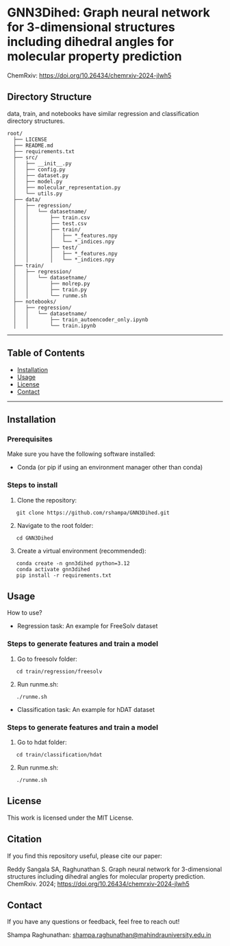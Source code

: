 # GNN3Dihed: Graph neural network for 3-dimensional structures including dihedral angles for molecular property prediction

  ChemRxiv: https://doi.org/10.26434/chemrxiv-2024-jlwh5

## Directory Structure

  data, train, and notebooks have similar regression and classification directory structures.  

```
root/
  ├── LICENSE
  ├── README.md
  ├── requirements.txt
  ├── src/
  │   ├── __init__.py
  │   ├── config.py
  │   ├── dataset.py
  │   ├── model.py
  │   ├── molecular_representation.py
  │   └── utils.py
  ├── data/
  │   ├── regression/
  │   │   └── datasetname/
  │   │       ├── train.csv
  │   │       ├── test.csv
  │   │       ├── train/
  │   │       │   ├── *_features.npy
  │   │       │   └── *_indices.npy
  │   │       ├── test/
  │   │       │   ├── *_features.npy
  │   │       │   └── *_indices.npy
  ├── train/
  │   ├── regression/
  │   │   └── datasetname/
  │   │       ├── molrep.py
  │   │       ├── train.py
  │   │       └── runme.sh
  ├── notebooks/
  │   ├── regression/
  │   │   └── datasetname/
  │   │       ├── train_autoencoder_only.ipynb
  │   │       └── train.ipynb
```

---

## Table of Contents

- [Installation](#installation)
- [Usage](#usage)
- [License](#license)
- [Contact](#contact)

---

## Installation

### Prerequisites

Make sure you have the following software installed:

- Conda (or pip if using an environment manager other than conda)

### Steps to install

1. Clone the repository:

```
   git clone https://github.com/rshampa/GNN3Dihed.git
```

2. Navigate to the root folder:

```
   cd GNN3Dihed
```

3. Create a virtual environment (recommended):

```
   conda create -n gnn3dihed python=3.12
   conda activate gnn3dihed
   pip install -r requirements.txt
```

## Usage

  How to use?

  - Regression task: An example for FreeSolv dataset

### Steps to generate features and train a model

1. Go to freesolv folder:

```
   cd train/regression/freesolv 
```

2. Run runme.sh:

```
   ./runme.sh
```

  - Classification  task: An example for hDAT dataset

### Steps to generate features and train a model

1. Go to hdat folder:

```
   cd train/classification/hdat
```

2. Run runme.sh:

```
   ./runme.sh
```

## License

   This work is licensed under the MIT License.

## Citation

   If you find this repository useful, please cite our paper:

   Reddy Sangala SA, Raghunathan S. Graph neural network for 3-dimensional structures including dihedral angles for molecular property prediction. ChemRxiv. 2024; https://doi.org/10.26434/chemrxiv-2024-jlwh5

## Contact

   If you have any questions or feedback, feel free to reach out! 

   Shampa Raghunathan: shampa.raghunathan@mahindrauniversity.edu.in
